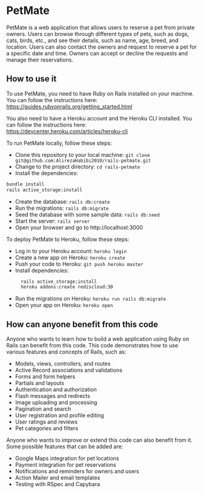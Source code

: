 # PetMate

PetMate is a web application that allows users to reserve a pet from private owners. Users can browse through different types of pets, such as dogs, cats, birds, etc., and see their details, such as name, age, breed, and location. Users can also contact the owners and request to reserve a pet for a specific date and time. Owners can accept or decline the requests and manage their reservations.

## How to use it

To use PetMate, you need to have Ruby on Rails installed on your machine. You can follow the instructions here: https://guides.rubyonrails.org/getting_started.html

You also need to have a Heroku account and the Heroku CLI installed. You can follow the instructions here: https://devcenter.heroku.com/articles/heroku-cli

To run PetMate locally, follow these steps:

- Clone this repository to your local machine: `git clone git@github.com:AlirezaHabibi2010/rails-petmate.git`
- Change to the project directory: `cd rails-petmate`
- Install the dependencies:
```sh
bundle install
rails active_storage:install

```  
- Create the database: `rails db:create`
- Run the migrations: `rails db:migrate`
- Seed the database with some sample data: `rails db:seed`
- Start the server: `rails server`
- Open your browser and go to http://localhost:3000

To deploy PetMate to Heroku, follow these steps:

- Log in to your Heroku account: `heroku login`
- Create a new app on Heroku: `heroku create`
- Push your code to Heroku: `git push heroku master`
- Install dependencies:
  ```sh
    rails active_storage:install
    heroku addons:create rediscloud:30
  ```
- Run the migrations on Heroku: `heroku run rails db:migrate`
- Open your app on Heroku: `heroku open`

## How can anyone benefit from this code

Anyone who wants to learn how to build a web application using Ruby on Rails can benefit from this code. This code demonstrates how to use various features and concepts of Rails, such as:

- Models, views, controllers, and routes
- Active Record associations and validations
- Forms and form helpers
- Partials and layouts
- Authentication and authorization
- Flash messages and redirects
- Image uploading and processing
- Pagination and search
- User registration and profile editing
- User ratings and reviews
- Pet categories and filters

Anyone who wants to improve or extend this code can also benefit from it. Some possible features that can be added are:

- Google Maps integration for pet locations
- Payment integration for pet reservations
- Notifications and reminders for owners and users
- Action Mailer and email templates
- Testing with RSpec and Capybara
  
